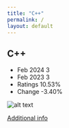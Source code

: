 ```yaml
---
title: "C++"
permalink: /
layout: default
---
```


## C++
* Feb 2024 3
* Feb 2023 3
* Ratings 10.53%
* Change -3.40%

![alt text][logo2]

[logo2]: https://www.tiobe.com/wp-content/themes/tiobe/tiobe-index/images/C__.png

[Additional info](https://www.w3schools.com/cpp/cpp_intro.asp)
